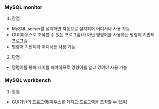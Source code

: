 ### MySQL monitor

1. 장점
- MySQL server를 설치하면 자동으로 설치되어 어디서나 사용 가능
- GUI(마우스로 조작할 수 있는 프로그램)가 아닌 명령어를 사용하는 명령어 기반의 프로그램
- 명령어 기반이라 어디서든 사용 가능

2. 단점
- 명령어를 통해 제어를 해야하므로 명령어를 알고 있어야 사용 가능




### MySQL workbench

1. 장점
- GUI기반의 프로그램(마우스를 가지고 프로그램을 조작할 수 있음)
